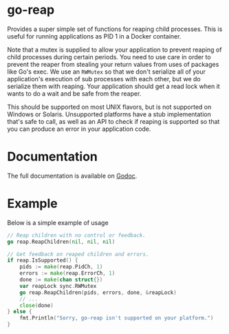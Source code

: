 # go-reap

Provides a super simple set of functions for reaping child processes. This is
useful for running applications as PID 1 in a Docker container.

Note that a mutex is supplied to allow your application to prevent reaping of
child processes during certain periods. You need to use care in order to
prevent the reaper from stealing your return values from uses of packages like
Go's exec. We use an `RWMutex` so that we don't serialize all of your
application's execution of sub processes with each other, but we do serialize
them with reaping. Your application should get a read lock when it wants to do
a wait and be safe from the reaper.

This should be supported on most UNIX flavors, but is not supported on Windows
or Solaris. Unsupported platforms have a stub implementation that's safe to call,
as well as an API to check if reaping is supported so that you can produce an
error in your application code.

Documentation
=============

The full documentation is available on [Godoc](http://godoc.org/github.com/hashicorp/go-reap).

Example
=======

Below is a simple example of usage

```go
// Reap children with no control or feedback.
go reap.ReapChildren(nil, nil, nil)

// Get feedback on reaped children and errors.
if reap.IsSupported() {
	pids := make(reap.PidCh, 1)
	errors := make(reap.ErrorCh, 1)
	done := make(chan struct{})
	var reapLock sync.RWMutex
	go reap.ReapChildren(pids, errors, done, &reapLock)
	// ...
	close(done)
} else {
	fmt.Println("Sorry, go-reap isn't supported on your platform.")
}
```

